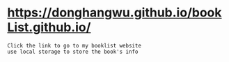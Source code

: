 # https://donghangwu.github.io/bookList.github.io/
    Click the link to go to my booklist website
    use local storage to store the book's info
